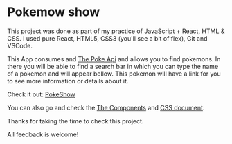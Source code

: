 # Pokemow show

This project was done as part of my practice of JavaScript + React, HTML & CSS. I used pure React, HTML5, CSS3 (you'll see a bit of flex), Git and VSCode.

This App consumes and [The Poke Api](https://pokeapi.co/) and allows you to find pokemons. In there you will be able to find a search bar in which you can type the name of a pokemon and will appear bellow. This pokemon will have a link for you to see more information or details about it.

Check it out: [PokeShow](https://poke-show.web.app/)

You can also go and check the [The Components](https://github.com/ivanbatistao/pokemon-show/tree/main/src/components) and [CSS document](https://github.com/ivanbatistao/pokemon-show/blob/main/src/App.css).

Thanks for taking the time to check this project.

All feedback is welcome!
